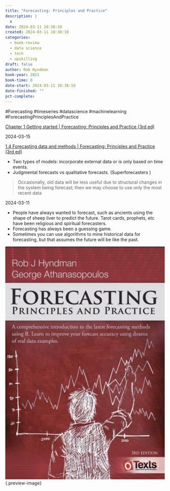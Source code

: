 ```yaml
---
title: "Forecasting: Principles and Practice"
description: |
  x
date: 2024-03-11 10:38:10
created: 2024-03-11 10:38:10
categories:
  - book-review
  - data science
  - tech
  - upskilling
draft: false
author: Rob Hyndman
book-year: 2021
book-time: 0
date-start: 2024-03-11 10:38:10
date-finished: ""
pct-complete:
---
```


#Forecasting #timeseries #datascience #machinelearning #ForecastingPrinciplesAndPractice

[Chapter 1 Getting started | Forecasting: Principles and Practice (3rd ed)](https://otexts.com/fpp3/intro.html) 

2024-03-15

[1.4 Forecasting data and methods | Forecasting: Principles and Practice (3rd ed)](https://otexts.com/fpp3/data-methods.html)

- Two types of models: incorporate external data or is only based on time events. 
- Judgmental forecasts vs qualitative forecasts. (Superforecasters )

> Occasionally, old data will be less useful due to structural changes in the system being forecast; then we may choose to use only the most recent data

2024-03-11

- People have always wanted to forecast, such as ancients using the shape of sheep liver to predict the future. Tarot cards, prophets, etc have been religious and spiritual forecasters. 
- Forecasting has always been a guessing game. 
- Sometimes you can use algorithms to mine historical data for forecasting, but that assumes the future will be like the past. 


![Forecasting](../img/book-forecasting-principles-and-practice.jpeg){.preview-image}